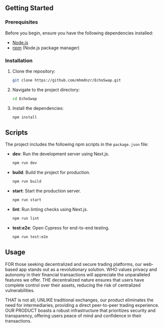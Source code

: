 
## Getting Started

### Prerequisites

Before you begin, ensure you have the following dependencies installed:

- [Node.js](https://nodejs.org/)
- [npm](https://www.npmjs.com/) (Node.js package manager)

### Installation

1. Clone the repository:

   ```bash
   git clone https://github.com/mhmdnzr/EchoSwap.git
   ```

2. Navigate to the project directory:

   ```bash
   cd EchoSwap
   ```

3. Install the dependencies:

   ```bash
   npm install
   ```

## Scripts

The project includes the following npm scripts in the `package.json` file:

- **dev**: Run the development server using Next.js.

  ```bash
  npm run dev
  ```

- **build**: Build the project for production.

  ```bash
  npm run build
  ```

- **start**: Start the production server.

  ```bash
  npm run start
  ```

- **lint**: Run linting checks using Next.js.

  ```bash
  npm run lint
  ```

- **test:e2e**: Open Cypress for end-to-end testing.

  ```bash
  npm run test:e2e
  ```

## Usage

FOR those seeking decentralized and secure trading platforms, our web-based app stands out as a revolutionary solution. WHO values privacy and autonomy in their financial transactions will appreciate the unparalleled features we offer. THE decentralized nature ensures that users have complete control over their assets, reducing the risk of centralized vulnerabilities.

THAT is not all; UNLIKE traditional exchanges, our product eliminates the need for intermediaries, providing a direct peer-to-peer trading experience. OUR PRODUCT boasts a robust infrastructure that prioritizes security and transparency, offering users peace of mind and confidence in their transactions.
